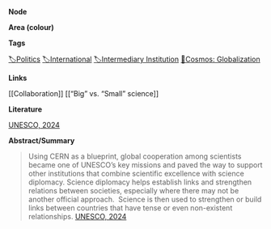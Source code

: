   

**Node**

**Area (colour)**

**Tags**

[🏷️Politics](https://lean-sphynx-49b.notion.site/Politics-9e5263cc233a464398a41fc45c125005?pvs=21) [🏷️International](https://lean-sphynx-49b.notion.site/International-5d6991c58f1b45af9fa317d414867f61?pvs=21) [🏷️Intermediary Institution](https://lean-sphynx-49b.notion.site/Intermediary-Institution-6677721ce7ac4a85a994f28d7345213d?pvs=21) [🌌Cosmos: Globalization](https://lean-sphynx-49b.notion.site/Cosmos-Globalization-8bfcc0523ab64a819cd329a6875da3ed?pvs=21)

**Links**

[[Collaboration]] [[“Big” vs. “Small” science]]

**Literature**

[UNESCO, 2024](https://lean-sphynx-49b.notion.site/UNESCO-2024-8c012d33f1744a1e91393f73c8c86214?pvs=21)

**Abstract/Summary**

  

> Using CERN as a blueprint, global cooperation among scientists became one of UNESCO’s key missions and paved the way to support other institutions that combine scientific excellence with science diplomacy. Science diplomacy helps establish links and strengthen relations between societies, especially where there may not be another official approach.  Science is then used to strengthen or build links between countries that have tense or even non-existent relationships. [UNESCO, 2024](https://lean-sphynx-49b.notion.site/UNESCO-2024-8c012d33f1744a1e91393f73c8c86214?pvs=21)